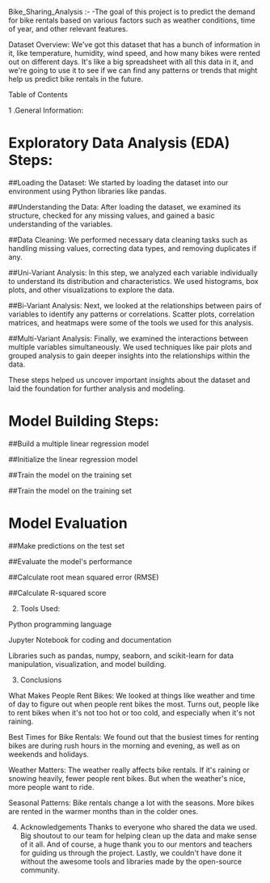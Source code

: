 Bike_Sharing_Analysis :- -The goal of this project is to predict the demand for bike rentals based on various factors such as weather conditions, time of year, and other relevant features.

Dataset Overview: We've got this dataset that has a bunch of information in it, like temperature, humidity, wind speed, and how many bikes were rented out on different days. It's like a big spreadsheet with all this data in it, and we're going to use it to see if we can find any patterns or trends that might help us predict bike rentals in the future.

Table of Contents

1 .General Information: 

# Exploratory Data Analysis (EDA) Steps:

##Loading the Dataset: We started by loading the dataset into our environment using Python libraries like pandas.
 
##Understanding the Data: After loading the dataset, we examined its structure, checked for any missing values, and gained a basic understanding of the variables.

##Data Cleaning: We performed necessary data cleaning tasks such as handling missing values, correcting data types, and removing duplicates if any.

##Uni-Variant Analysis: In this step, we analyzed each variable individually to understand its distribution and characteristics. We used histograms, box plots, and other visualizations to explore the data.

##Bi-Variant Analysis: Next, we looked at the relationships between pairs of variables to identify any patterns or correlations. Scatter plots, correlation matrices, and heatmaps were some of the tools we used for this analysis.

##Multi-Variant Analysis: Finally, we examined the interactions between multiple variables simultaneously. We used techniques like pair plots and grouped analysis to gain deeper insights into the relationships within the data.

These steps helped us uncover important insights about the dataset and laid the foundation for further analysis and modeling.

# Model Building Steps:

##Build a multiple linear regression model

##Initialize the linear regression model

##Train the model on the training set

##Train the model on the training set

# Model Evaluation

##Make predictions on the test set

##Evaluate the model's performance

##Calculate root mean squared error (RMSE)

##Calculate R-squared score

2. Tools Used:

Python programming language

Jupyter Notebook for coding and documentation

Libraries such as pandas, numpy, seaborn, and scikit-learn for data manipulation, visualization, and model building.

3. Conclusions

What Makes People Rent Bikes: We looked at things like weather and time of day to figure out when people rent bikes the most. Turns out, people like to rent bikes when it's not too hot or too cold, and especially when it's not raining.

Best Times for Bike Rentals: We found out that the busiest times for renting bikes are during rush hours in the morning and evening, as well as on weekends and holidays.

Weather Matters: The weather really affects bike rentals. If it's raining or snowing heavily, fewer people rent bikes. But when the weather's nice, more people want to ride.

Seasonal Patterns: Bike rentals change a lot with the seasons. More bikes are rented in the warmer months than in the colder ones.

4. Acknowledgements
Thanks to everyone who shared the data we used.
Big shoutout to our team for helping clean up the data and make sense of it all.
And of course, a huge thank you to our mentors and teachers for guiding us through the project.
Lastly, we couldn't have done it without the awesome tools and libraries made by the open-source community.
